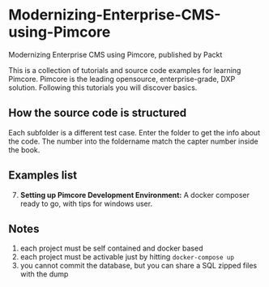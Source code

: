 # Modernizing-Enterprise-CMS-using-Pimcore

Modernizing Enterprise CMS using Pimcore, published by Packt

This is a collection of tutorials and source code examples for learning Pimcore.  Pimcore is the leading opensource, enterprise-grade, DXP solution.
Following this tutorials you will discover basics.

## How the source code is structured
Each subfolder is a different test case. Enter the folder to get the info about the code. The number into the foldername match the capter number inside the book.

## Examples list
7. **Setting up Pimcore Development Environment:** A docker composer ready to go, with tips for windows user.





## Notes
1. each project must be self contained and docker based
2. each project must be activable just by hitting `docker-compose up`
3. you cannot commit the database, but you can share a SQL zipped files with the dump
